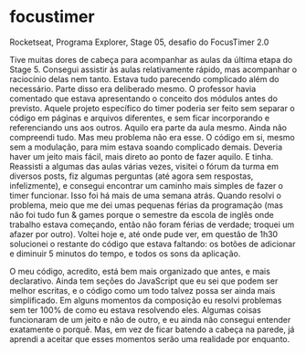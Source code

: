 # focustimer
Rocketseat, Programa Explorer, Stage 05, desafio do FocusTimer 2.0

Tive muitas dores de cabeça para acompanhar as aulas da última etapa do Stage 5. Consegui assistir às aulas relativamente rápido, mas acompanhar o raciocínio delas nem tanto. Estava tudo parecendo complicado além do necessário. Parte disso era deliberado mesmo. O professor havia comentado que estava apresentando o conceito dos módulos antes do previsto. Aquele projeto específico do timer poderia ser feito sem separar o código em páginas e arquivos diferentes,  e sem ficar incorporando e referenciando uns aos outros. Aquilo era parte da aula mesmo. Ainda não compreendi tudo. Mas meu problema não era esse. O código em si, mesmo sem a modulação, para mim estava soando complicado demais. Deveria haver um jeito mais fácil, mais direto ao ponto de fazer aquilo. E tinha. Reassisti a algumas das aulas várias vezes, visitei o fórum da turma em diversos posts, fiz algumas perguntas (até agora sem respostas, infelizmente), e consegui encontrar um caminho mais simples de fazer o timer funcionar. Isso foi há mais de uma semana atrás. Quando resolvi o problema, meio que me dei umas pequenas férias da programação (mas não foi tudo fun & games porque o semestre da escola de inglês onde trabalho estava começando, então não foram férias de verdade; troquei um afazer por outro). Voltei hoje e, até onde pude ver, em questão de 1h30 solucionei o restante do código que estava faltando: os botões de adicionar e diminuir 5 minutos do tempo, e todos os sons da aplicação.

O meu código, acredito, está bem mais organizado que antes, e mais declarativo. Ainda tem seções do JavaScript que eu sei que podem ser melhor escritas, e o código como um todo talvez possa ser ainda mais simplificado. Em alguns momentos da composição eu resolvi problemas sem ter 100% de como eu estava resolvendo eles. Algumas coisas funcionaram de um jeito e não de outro, e eu ainda não consegui entender exatamente o porquê. Mas, em vez de ficar batendo a cabeça na parede, já aprendi a aceitar que esses momentos serão uma realidade por enquanto.
